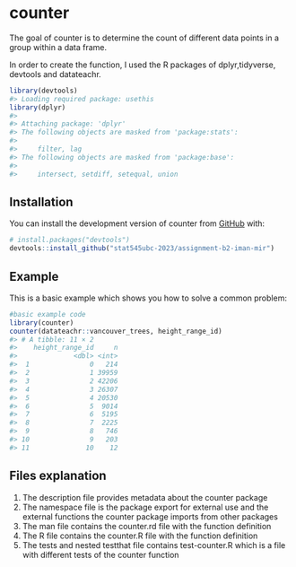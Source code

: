 
<!-- README.md is generated from README.Rmd. Please edit that file -->

# counter

<!-- badges: start -->
<!-- badges: end -->

The goal of counter is to determine the count of different data points
in a group within a data frame.

In order to create the function, I used the R packages of
dplyr,tidyverse, devtools and datateachr.

``` r
library(devtools)
#> Loading required package: usethis
library(dplyr)
#> 
#> Attaching package: 'dplyr'
#> The following objects are masked from 'package:stats':
#> 
#>     filter, lag
#> The following objects are masked from 'package:base':
#> 
#>     intersect, setdiff, setequal, union
```

## Installation

You can install the development version of counter from
[GitHub](https://github.com/) with:

``` r
# install.packages("devtools")
devtools::install_github("stat545ubc-2023/assignment-b2-iman-mir")
```

## Example

This is a basic example which shows you how to solve a common problem:

``` r
#basic example code
library(counter)
counter(datateachr::vancouver_trees, height_range_id)
#> # A tibble: 11 × 2
#>    height_range_id     n
#>              <dbl> <int>
#>  1               0   214
#>  2               1 39959
#>  3               2 42206
#>  4               3 26307
#>  5               4 20530
#>  6               5  9014
#>  7               6  5195
#>  8               7  2225
#>  9               8   746
#> 10               9   203
#> 11              10    12
```

## Files explanation

1.  The description file provides metadata about the counter package
2.  The namespace file is the package export for external use and the
    external functions the counter package imports from other packages
3.  The man file contains the counter.rd file with the function
    definition
4.  The R file contains the counter.R file with the function definition
5.  The tests and nested testthat file contains test-counter.R which is
    a file with different tests of the counter function
